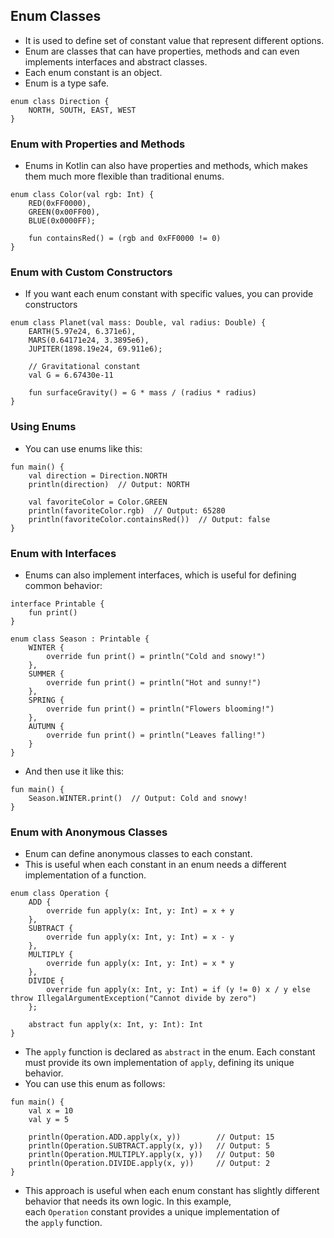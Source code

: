 
## Enum Classes
- It is used to define set of constant value that represent different options.
- Enum are classes that can have properties, methods and can even implements interfaces and abstract classes.
- Each enum constant is an object.
- Enum is a type safe.
```
enum class Direction {
    NORTH, SOUTH, EAST, WEST
}
```

### Enum with Properties and Methods
- Enums in Kotlin can also have properties and methods, which makes them much more flexible than traditional enums.
```
enum class Color(val rgb: Int) {
    RED(0xFF0000),
    GREEN(0x00FF00),
    BLUE(0x0000FF);

    fun containsRed() = (rgb and 0xFF0000 != 0)
}
```

### Enum with Custom Constructors
- If you want each enum constant with specific values, you can provide constructors
```
enum class Planet(val mass: Double, val radius: Double) {
    EARTH(5.97e24, 6.371e6),
    MARS(0.64171e24, 3.3895e6),
    JUPITER(1898.19e24, 69.911e6);

    // Gravitational constant
    val G = 6.67430e-11

    fun surfaceGravity() = G * mass / (radius * radius)
}
```

### Using Enums
- You can use enums like this:
```
fun main() {
    val direction = Direction.NORTH
    println(direction)  // Output: NORTH

    val favoriteColor = Color.GREEN
    println(favoriteColor.rgb)  // Output: 65280
    println(favoriteColor.containsRed())  // Output: false
}
```

### Enum with Interfaces
- Enums can also implement interfaces, which is useful for defining common behavior:
```
interface Printable {
    fun print()
}

enum class Season : Printable {
    WINTER {
        override fun print() = println("Cold and snowy!")
    },
    SUMMER {
        override fun print() = println("Hot and sunny!")
    },
    SPRING {
        override fun print() = println("Flowers blooming!")
    },
    AUTUMN {
        override fun print() = println("Leaves falling!")
    }
}
```

- And then use it like this:
```
fun main() {
    Season.WINTER.print()  // Output: Cold and snowy!
}
```

### Enum with Anonymous Classes
- Enum can define anonymous classes to each constant.
- This is useful when each constant in an enum needs a different implementation of a function.
```
enum class Operation {
    ADD {
        override fun apply(x: Int, y: Int) = x + y
    },
    SUBTRACT {
        override fun apply(x: Int, y: Int) = x - y
    },
    MULTIPLY {
        override fun apply(x: Int, y: Int) = x * y
    },
    DIVIDE {
        override fun apply(x: Int, y: Int) = if (y != 0) x / y else throw IllegalArgumentException("Cannot divide by zero")
    };

    abstract fun apply(x: Int, y: Int): Int
}

```

- The `apply` function is declared as `abstract` in the enum. Each constant must provide its own implementation of `apply`, defining its unique behavior.
- You can use this enum as follows:
```
fun main() {
    val x = 10
    val y = 5

    println(Operation.ADD.apply(x, y))        // Output: 15
    println(Operation.SUBTRACT.apply(x, y))   // Output: 5
    println(Operation.MULTIPLY.apply(x, y))   // Output: 50
    println(Operation.DIVIDE.apply(x, y))     // Output: 2
}

```

- This approach is useful when each enum constant has slightly different behavior that needs its own logic. In this example, each `Operation` constant provides a unique implementation of the `apply` function.